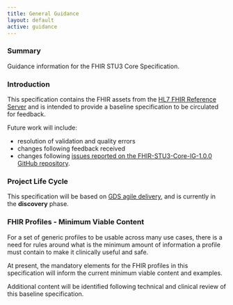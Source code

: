 ```yaml
---
title: General Guidance
layout: default
active: guidance
---
```


### Summary

Guidance information for the FHIR STU3 Core Specification. 

### Introduction

This specification contains the FHIR assets from the [HL7 FHIR Reference Server](https://fhir.hl7.org.uk/) and is intended to provide a baseline specification to be circulated for feedback. 

Future work will include:

- resolution of validation and quality errors
- changes following feedback received
- changes following [issues reported on the FHIR-STU3-Core-IG-1.0.0 GitHub repository](https://github.com/nhsconnect/FHIR-STU3-Core-IG-1.0.0/issues).

### Project Life Cycle

This specification will be based on [GDS agile delivery](https://www.gov.uk/service-manual/agile-delivery), and is currently in the **discovery** phase.

### FHIR Profiles - Minimum Viable Content

For a set of generic profiles to be usable across many use cases, there is a need for rules around what is the minimum amount of information a profile must contain to make it clinically useful and safe. 

At present, the mandatory elements for the FHIR profiles in this specification will inform the current minimum viable content and examples. 

Additional content will be identified following technical and clinical review of this baseline specification.
<br />

